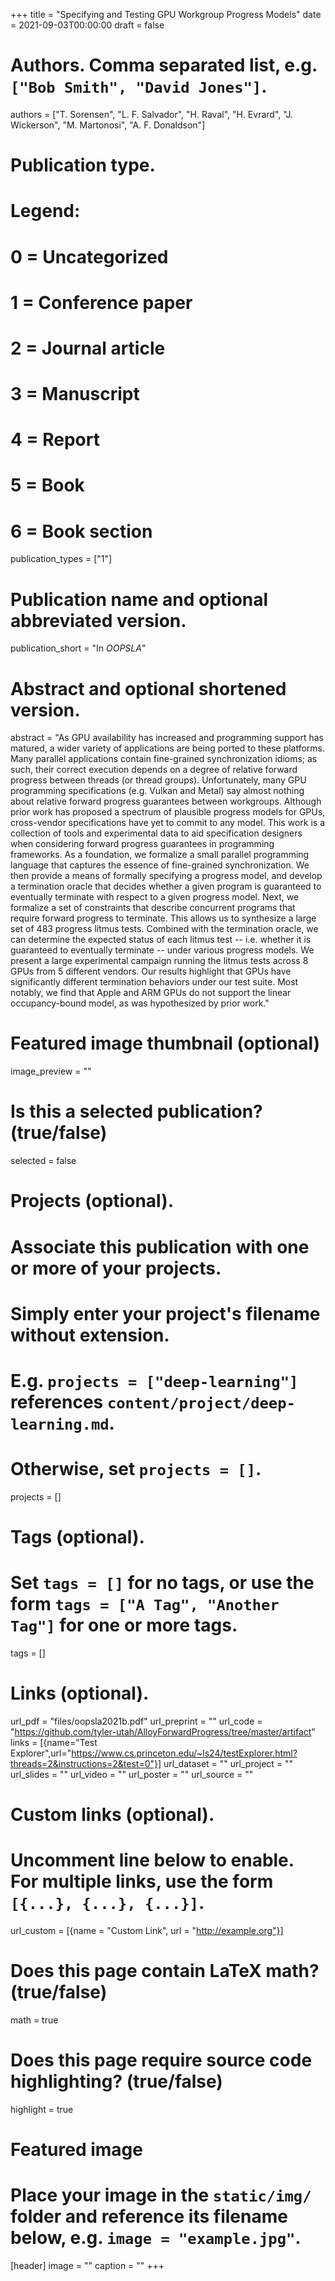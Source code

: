 +++
title = "Specifying and Testing GPU Workgroup Progress Models"
date = 2021-09-03T00:00:00
draft = false

# Authors. Comma separated list, e.g. `["Bob Smith", "David Jones"]`.
authors = ["T. Sorensen", "L. F. Salvador", "H. Raval", "H. Evrard", "J. Wickerson", "M. Martonosi", "A. F. Donaldson"]

# Publication type.
# Legend:
# 0 = Uncategorized
# 1 = Conference paper
# 2 = Journal article
# 3 = Manuscript
# 4 = Report
# 5 = Book
# 6 = Book section
publication_types = ["1"]

# Publication name and optional abbreviated version.
publication_short = "In _OOPSLA_"

# Abstract and optional shortened version.
abstract = "As GPU availability has increased and programming support has matured, a wider variety of applications are being ported to these platforms. Many parallel applications contain fine-grained synchronization idioms; as such, their correct execution depends on a degree of relative forward progress between threads (or thread groups). Unfortunately, many GPU programming specifications (e.g. Vulkan and Metal) say almost nothing about relative forward progress guarantees between workgroups. Although prior work has proposed a spectrum of plausible progress models for GPUs, cross-vendor specifications have yet to commit to any model. This work is a collection of tools and experimental data to aid specification designers when considering forward progress guarantees in programming frameworks. As a foundation, we formalize a small parallel programming language that captures the essence of fine-grained synchronization. We then provide a means of formally specifying a progress model, and develop a termination oracle that decides whether a given program is guaranteed to eventually terminate with respect to a given progress model. Next, we formalize a set of constraints that describe concurrent programs that require forward progress to terminate. This allows us to synthesize a large set of 483 progress litmus tests. Combined with the termination oracle, we can determine the expected status of each litmus test -- i.e. whether it is guaranteed to eventually terminate -- under various progress models.  We present a large experimental campaign running the litmus tests across 8 GPUs from 5 different vendors. Our results highlight that GPUs have significantly different termination behaviors under our test suite. Most notably, we find that Apple and ARM GPUs do not support the linear occupancy-bound model, as was hypothesized by prior work."


# Featured image thumbnail (optional)
image_preview = ""

# Is this a selected publication? (true/false)
selected = false

# Projects (optional).
#   Associate this publication with one or more of your projects.
#   Simply enter your project's filename without extension.
#   E.g. `projects = ["deep-learning"]` references `content/project/deep-learning.md`.
#   Otherwise, set `projects = []`.
projects = []

# Tags (optional).
#   Set `tags = []` for no tags, or use the form `tags = ["A Tag", "Another Tag"]` for one or more tags.
tags = []

# Links (optional).
url_pdf = "files/oopsla2021b.pdf"
url_preprint = ""
url_code = "https://github.com/tyler-utah/AlloyForwardProgress/tree/master/artifact"
links = [{name="Test Explorer",url="https://www.cs.princeton.edu/~ls24/testExplorer.html?threads=2&instructions=2&test=0"}]
url_dataset = ""
url_project = ""
url_slides = ""
url_video = ""
url_poster = ""
url_source = ""

# Custom links (optional).
#   Uncomment line below to enable. For multiple links, use the form `[{...}, {...}, {...}]`.
url_custom = [{name = "Custom Link", url = "http://example.org"}]

# Does this page contain LaTeX math? (true/false)
math = true

# Does this page require source code highlighting? (true/false)
highlight = true

# Featured image
# Place your image in the `static/img/` folder and reference its filename below, e.g. `image = "example.jpg"`.
[header]
image = ""
caption = ""
+++
